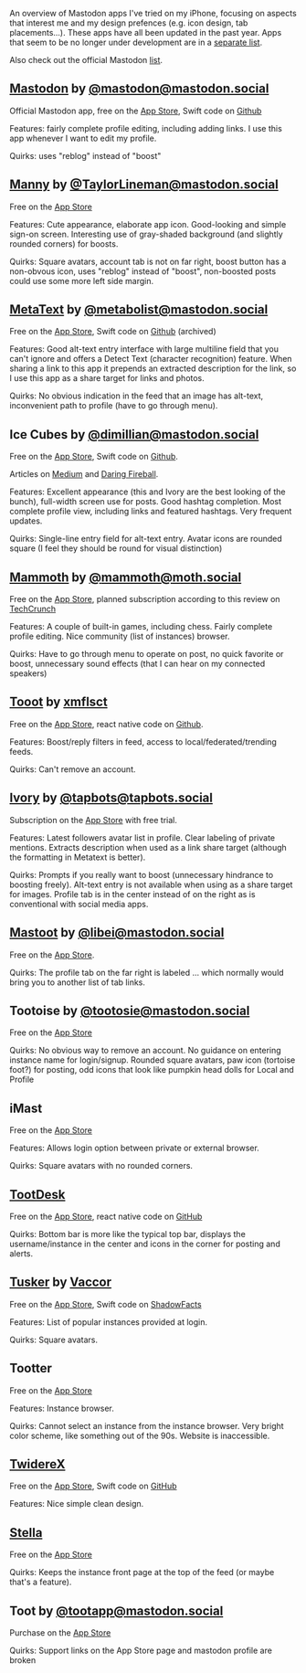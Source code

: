 An overview of Mastodon apps I've tried on my iPhone, focusing on aspects that interest me and my design prefences (e.g. icon design, tab placements...). These apps have all been updated in the past year. Apps that seem to be no longer under development are in a [separate list](iosold.md).

Also check out the official Mastodon [list](https://joinmastodon.org/apps).

## [Mastodon](https://joinmastodon.org/apps) by [@mastodon@mastodon.social](https://mastodon.social/@Mastodon)

Official Mastodon app, free on the [App Store](https://apps.apple.com/us/app/mastodon-for-iphone/id1571998974), Swift code on [Github](https://github.com/mastodon/mastodon-ios)

Features: fairly complete profile editing, including adding links. I use this app whenever I want to edit my profile.

Quirks: uses "reblog" instead of "boost"

## [Manny](https://actuallyzach.com/manny) by [@TaylorLineman@mastodon.social](@mastodon.social/@TaylorLineman)

Free on the [App Store](https://apps.apple.com/us/app/manny-for-mastodon/id1668409667)

Features: Cute appearance, elaborate app icon. Good-looking and simple sign-on screen. Interesting use of gray-shaded background (and slightly rounded corners) for boosts.

Quirks: Square avatars, account tab is not on far right, boost button has a non-obvous icon, uses "reblog" instead of "boost", non-boosted posts could use some more left side margin.

## [MetaText](https://metabolist.org/) by [@metabolist@mastodon.social](https://mastodon.social/@metabolist)

Free on the [App Store](https://apps.apple.com/us/app/metatext/id1523996615), Swift code on [Github](https://github.com/metabolist/metatext) (archived)

Features: Good alt-text entry interface with large multiline field that you can't ignore and offers a Detect Text (character recognition) feature. When sharing a link to this app it prepends an extracted description for the link, so I use this app as a share target for links and photos.

Quirks: No obvious indication in the feed that an image has alt-text, inconvenient path to profile (have to go through menu).

## Ice Cubes by [@dimillian@mastodon.social](https://mastodon.social/@dimillian)

Free on the [App Store](https://apps.apple.com/us/app/ice-cubes-for-mastodon/id6444915884), Swift code on [Github](https://github.com/Dimillian/IceCubesApp).

Articles on [Medium](https://dimillian.medium.com/the-making-of-ice-cubes-an-open-source-swiftui-mastodon-client-45ebea5cf6b6) and [Daring Fireball](https://daringfireball.net/2023/01/ice_cubes_app_store_limbo).

Features: Excellent appearance (this and Ivory are the best looking of the bunch), full-width screen use for posts. Good hashtag completion. Most complete profile view, including links and featured hashtags. Very frequent updates.

Quirks: Single-line entry field for alt-text entry. Avatar icons are rounded square (I feel they should be round for visual distinction)

## [Mammoth](https://getmammoth.app/) by [@mammoth@moth.social](https://moth.social/@mammoth)

Free on the [App Store](https://apps.apple.com/us/app/mammoth-for-mastodon/id1667573899), planned subscription according to this review on [TechCrunch](https://techcrunch.com/2023/02/27/mammoth-is-a-free-mastodon-app-for-ios-that-makes-it-easier-to-get-started/)

Features: A couple of built-in games, including chess. Fairly complete profile editing. Nice community (list of instances) browser.

Quirks: Have to go through menu to operate on post, no quick favorite or boost, unnecessary sound effects (that I can hear on my connected speakers)

## [Tooot](https://tooot.app/) by [xmflsct](https://xmflsct.com/)

Free on the [App Store](https://apps.apple.com/us/app/tooot-fediverse-and-mastodon/id1549772269), react native code on [Github](https://github.com/tooot-app/app).

Features: Boost/reply filters in feed, access to local/federated/trending feeds.

Quirks: Can't remove an account.

## [Ivory](https://tapbots.com/ivory/) by [@tapbots@tapbots.social](https://tapbots.social/@tapbots)

Subscription on the [App Store](https://apps.apple.com/us/app/ivory-for-mastodon-by-tapbots/id6444602274) with free trial.

Features: Latest followers avatar list in profile. Clear labeling of private mentions. Extracts description when used as a link share target (although the formatting in Metatext is better).

Quirks: Prompts if you really want to boost (unnecessary hindrance to boosting freely). Alt-text entry is not available when using as a share target for images. Profile tab is in the center instead of on the right as is conventional with social media apps.

## [Mastoot](https://mastoot.app/) by [@libei@mastodon.social](https://mastodon.social/@libei)

Free on the [App Store](https://apps.apple.com/us/app/mastoot/id1501485410).

Quirks: The profile tab on the far right is labeled ... which normally would bring you to another list of tab links.

## Tootoise by [@tootosie@mastodon.social](https://mastodon.social/@tootoise)

Free on the [App Store](https://apps.apple.com/us/app/tootoise/id1465090190)

Quirks: No obvious way to remove an account. No guidance on entering instance name for login/signup. Rounded square avatars, paw icon (tortoise foot?) for posting, odd icons that look like pumpkin head dolls for Local and Profile

## iMast

Free on the [App Store](https://apps.apple.com/us/app/imast/id1229461703)

Features: Allows login option between private or external browser.

Quirks: Square avatars with no rounded corners.

## [TootDesk](https://toot.thedesk.top/)

Free on the [App Store](https://apps.apple.com/us/app/tootdesk/id1591748028), react native code on [GitHub](https://github.com/cutls/TootDesk)

Quirks: Bottom bar is more like the typical top bar, displays the username/instance in the center and icons in the corner for posting and alerts.

## [Tusker](https://vaccor.space/tusker/) by [Vaccor](https://vaccor.space/)

Free on the [App Store](https://apps.apple.com/us/app/tusker/id1498334597), Swift code on [ShadowFacts](https://git.shadowfacts.net/shadowfacts/Tusker)

Features: List of popular instances provided at login.

Quirks: Square avatars.

## Tootter

Free on the [App Store](https://apps.apple.com/us/app/tootter-for-mastodon/id1629293955)

Features: Instance browser.

Quirks: Cannot select an instance from the instance browser. Very bright color scheme, like something out of the 90s. Website is inaccessible.

## [TwidereX](https://x.twidere.com/)

Free on the [App Store](https://apps.apple.com/us/app/twidere-x/id1530314034), Swift code on [GitHub](https://github.com/TwidereProject/TwidereX-iOS)

Features: Nice simple clean design.

## [Stella](https://www.stella-app.net/)

Free on the [App Store](https://apps.apple.com/in/app/stella-for-mastodon-twitter/id921372048)

Quirks: Keeps the instance front page at the top of the feed (or maybe that's a feature).

## Toot by [@tootapp@mastodon.social](https://mastodon.social/@tootapp)

Purchase on the [App Store](https://apps.apple.com/us/app/toot-for-mastodon/id1229021451)

Quirks: Support links on the App Store page and mastodon profile are broken